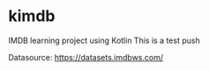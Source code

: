 # kimdb
IMDB learning project using Kotlin
This is a test push

Datasource: https://datasets.imdbws.com/
